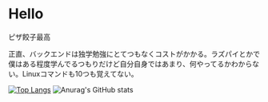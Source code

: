 # Hello
ピザ餃子最高

正直、バックエンドは独学勉強にとてつもなくコストがかかる。ラズパイとかで僕はある程度学んでるつもりだけど自分自身ではあまり、何やってるかわからない。Linuxコマンドも10つも覚えてない。

[![Top Langs](https://github-readme-stats.vercel.app/api/top-langs/?username=forestrharumaki&layout=compact)](https://github.com/anuraghazra/github-readme-stats)
![Anurag's GitHub stats](https://github-readme-stats.vercel.app/api?username=forestrharumaki&count_private=true&show_icons=true)

<!---
forestrharumaki/forestrharumaki is a ✨ special ✨ repository because its `README.md` (this file) appears on your GitHub profile.
You can click the Preview link to take a look at your changes.
--->

